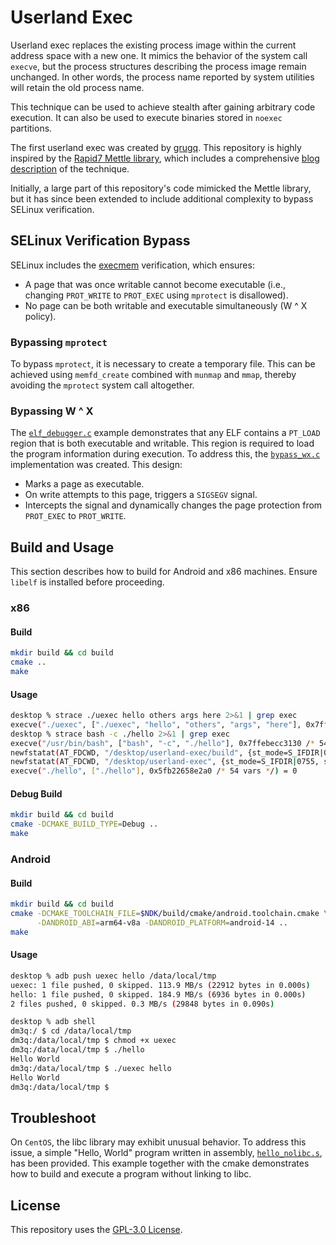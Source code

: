 # Userland Exec

Userland exec replaces the existing process image within the current address space with a new one. It mimics the behavior of the system call `execve`, but the process structures describing the process image remain unchanged. In other words, the process name reported by system utilities will retain the old process name.

This technique can be used to achieve stealth after gaining arbitrary code execution. It can also be used to execute binaries stored in `noexec` partitions.

The first userland exec was created by [grugq](https://grugq.github.io/docs/ul_exec.txt). This repository is highly inspired by the [Rapid7 Mettle library](https://github.com/rapid7/mettle), which includes a comprehensive [blog description](https://www.rapid7.com/blog/post/2019/01/03/santas-elfs-running-linux-executables-without-execve/) of the technique.

Initially, a large part of this repository's code mimicked the Mettle library, but it has since been extended to include additional complexity to bypass SELinux verification.

## SELinux Verification Bypass
SELinux includes the [execmem](https://selinuxproject.org/page/ObjectClassesPerms#process) verification, which ensures:
- A page that was once writable cannot become executable (i.e., changing `PROT_WRITE` to `PROT_EXEC` using `mprotect` is disallowed).
- No page can be both writable and executable simultaneously (W ^ X policy).

### Bypassing `mprotect`
To bypass `mprotect`, it is necessary to create a temporary file. This can be achieved using `memfd_create` combined with `munmap` and `mmap`, thereby avoiding the `mprotect` system call altogether.

### Bypassing W ^ X
The [`elf_debugger.c`](examples/elf_debugger.c) example demonstrates that any ELF contains a `PT_LOAD` region that is both executable and writable. This region is required to load the program information during execution. To address this, the [`bypass_wx.c`](examples/bypass_wx.c) implementation was created. This design:
- Marks a page as executable.
- On write attempts to this page, triggers a `SIGSEGV` signal.
- Intercepts the signal and dynamically changes the page protection from `PROT_EXEC` to `PROT_WRITE`.

## Build and Usage
This section describes how to build for Android and x86 machines. Ensure `libelf` is installed before proceeding.

### x86
#### Build
```bash
mkdir build && cd build
cmake ..
make
```

#### Usage
```bash
desktop % strace ./uexec hello others args here 2>&1 | grep exec
execve("./uexec", ["./uexec", "hello", "others", "args", "here"], 0x7ffc34ec02f0 /* 54 vars */) = 0
desktop % strace bash -c ./hello 2>&1 | grep exec
execve("/usr/bin/bash", ["bash", "-c", "./hello"], 0x7ffebecc3130 /* 54 vars */) = 0
newfstatat(AT_FDCWD, "/desktop/userland-exec/build", {st_mode=S_IFDIR|0755, st_size=4096, ...}, 0) = 0
newfstatat(AT_FDCWD, "/desktop/userland-exec", {st_mode=S_IFDIR|0755, st_size=4096, ...}, 0) = 0
execve("./hello", ["./hello"], 0x5fb22658e2a0 /* 54 vars */) = 0
```

#### Debug Build
```bash
mkdir build && cd build
cmake -DCMAKE_BUILD_TYPE=Debug ..
make
```

### Android
#### Build
```bash
mkdir build && cd build
cmake -DCMAKE_TOOLCHAIN_FILE=$NDK/build/cmake/android.toolchain.cmake \
      -DANDROID_ABI=arm64-v8a -DANDROID_PLATFORM=android-14 ..
make
```

#### Usage
```bash
desktop % adb push uexec hello /data/local/tmp
uexec: 1 file pushed, 0 skipped. 113.9 MB/s (22912 bytes in 0.000s)
hello: 1 file pushed, 0 skipped. 184.9 MB/s (6936 bytes in 0.000s)
2 files pushed, 0 skipped. 0.3 MB/s (29848 bytes in 0.090s)

desktop % adb shell
dm3q:/ $ cd /data/local/tmp
dm3q:/data/local/tmp $ chmod +x uexec
dm3q:/data/local/tmp $ ./hello
Hello World
dm3q:/data/local/tmp $ ./uexec hello
Hello World
dm3q:/data/local/tmp $
```

## Troubleshoot
On `CentOS`, the libc library may exhibit unusual behavior. To address this issue, a simple "Hello, World" program written in assembly, [`hello_nolibc.s`](x86_64_examples/hello_nolibc.s), has been provided. This example together with the cmake demonstrates how to build and execute a program without linking to libc.

## License
This repository uses the [GPL-3.0 License](https://spdx.org/licenses/GPL-3.0.html).
